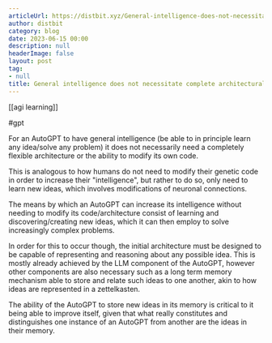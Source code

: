 ```yaml
---
articleUrl: https://distbit.xyz/General-intelligence-does-not-necessitate-complete-architectural-flexibility
author: distbit
category: blog
date: 2023-06-15 00:00
description: null
headerImage: false
layout: post
tag:
- null
title: General intelligence does not necessitate complete architectural flexibility
---
```


[[agi learning]]

#gpt 

For an AutoGPT to have general intelligence (be able to in principle learn any idea/solve any problem) it does not necessarily need a completely flexible architecture or the ability to modify its own code.

This is analogous to how humans do not need to modify their genetic code in order to increase their "intelligence", but rather to do so, only need to learn new ideas, which involves modifications of neuronal connections.

The means by which an AutoGPT can increase its intelligence without needing to modify its code/architecture consist of learning and discovering/creating new ideas, which it can then employ to solve increasingly complex problems.

In order for this to occur though, the initial architecture must be designed to be capable of representing and reasoning about any possible idea. This is mostly already achieved by the LLM component of the AutoGPT, however other components are also necessary such as a long term memory mechanism able to store and relate such ideas to one another, akin to how ideas are represented in a zettelkasten.

The ability of the AutoGPT to store new ideas in its memory is critical to it being able to improve itself, given that what really constitutes and distinguishes one instance of an AutoGPT from another are the ideas in their memory.